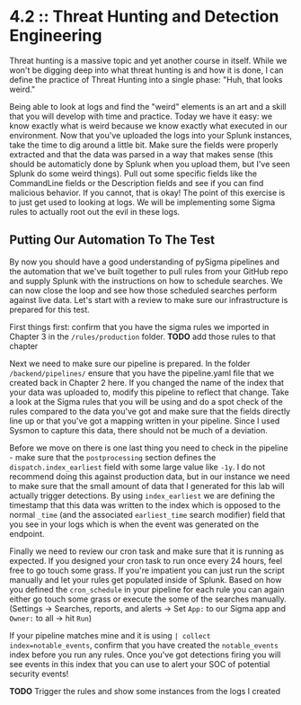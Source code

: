 # 4.2 :: Threat Hunting and Detection Engineering

Threat hunting is a massive topic and yet another course in itself. While we won't be digging deep into what threat hunting is and how it is done, I can define the practice of Threat Hunting into a single phase: "Huh, that looks weird."

Being able to look at logs and find the "weird" elements is an art and a skill that you will develop with time and practice. Today we have it easy: we know exactly what is weird because we know exactly what executed in our environment. Now that you've uploaded the logs into your Splunk instances, take the time to dig around a little bit. Make sure the fields were properly extracted and that the data was parsed in a way that makes sense (this should be automaticly done by Splunk when you upload them, but I've seen Splunk do some weird things). Pull out some specific fields like the CommandLine fields or the Description fields and see if you can find malicious behavior. If you cannot, that is okay! The point of this exercise is to just get used to looking at logs. We will be implementing some Sigma rules to actually root out the evil in these logs.

## Putting Our Automation To The Test

By now you should have a good understanding of pySigma pipelines and the automation that we've built together to pull rules from your GitHub repo and supply Splunk with the instructions on how to schedule searches. We can now close the loop and see how those scheduled searches perform against live data. Let's start with a review to make sure our infrastructure is prepared for this test.

First things first: confirm that you have the sigma rules we imported in Chapter 3 in the `/rules/production` folder. **TODO** add those rules to that chapter

Next we need to make sure our pipeline is prepared. In the folder `/backend/pipelines/` ensure that you have the pipeline.yaml file that we created back in Chapter 2 here. If you changed the name of the index that your data was uploaded to, modify this pipeline to reflect that change. Take a look at the Sigma rules that you will be using and do a spot check of the rules compared to the data you've got and make sure that the fields directly line up or that you've got a mapping written in your pipeline. Since I used Sysmon to capture this data, there should not be much of a deviation. 

Before we move on there is one last thing you need to check in the pipeline - make sure that the `postprocessing` section defines the `dispatch.index_earliest` field with some large value like `-1y`. I do not recommend doing this against production data, but in our instance we need to make sure that the small amount of data that I generated for this lab will actually trigger detections. By using `index_earliest` we are defining the timestamp that this data was written to the index which is opposed to the normal `_time` (and the associated `earliest_time` search modifier) field that you see in your logs which is when the event was generated on the endpoint.

Finally we need to review our cron task and make sure that it is running as expected. If you designed your cron task to run once every 24 hours, feel free to go touch some grass. If you're impatient you can just run the script manually and let your rules get populated inside of Splunk. Based on how you defined the `cron_schedule` in your pipeline for each rule you can again either go touch some grass or execute the some of the searches manually. (Settings -> Searches, reports, and alerts -> Set `App:` to our Sigma app and `Owner:` to all -> hit `Run`)

If your pipeline matches mine and it is using `| collect index=notable_events`, confirm that you have created the `notable_events` index before you run any rules. Once you've got detections firing you will see events in this index that you can use to alert your SOC of potential security events!

**TODO** Trigger the rules and show some instances from the logs I created
